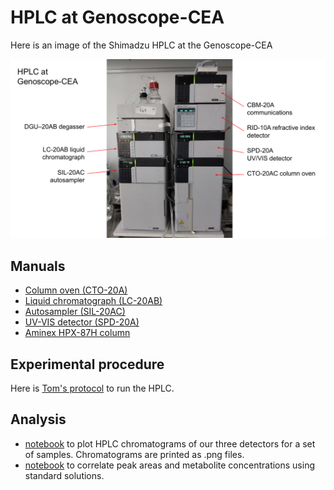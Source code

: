 # HPLC at Genoscope-CEA
Here is an image of the Shimadzu HPLC at the Genoscope-CEA 
 
![](https://github.com/actolonen/Analysis_Lab/blob/main/Metabolites/HPLC/2024.03_HPLC.png)

## Manuals
* [Column oven (CTO-20A)](https://github.com/actolonen/Analysis_Lab/blob/main/Metabolites/HPLC/Manuals/CTO-20A_IM_EN.pdf)
* [Liquid chromatograph (LC-20AB)](https://github.com/actolonen/Analysis_Lab/Metabolites/blob/main/HPLC/Manuals/LC-20AB_IM_EN.pdf)
* [Autosampler (SIL-20AC)](https://github.com/actolonen/Analysis_Lab/blob/main/Metabolites/HPLC/Manuals/SIL_20A_IM_VerA_ocr_EN.pdf)
* [UV-VIS detector (SPD-20A)](https://github.com/actolonen/Analysis_Lab/blob/main/Metabolites/HPLC/Manuals/SPD-20A20AV_IM_EN.pdf)
* [Aminex HPX-87H column](https://github.com/actolonen/Analysis_Lab/blob/main/HPLC/Metabolites/Manuals/LIT42D.PDF)

## Experimental procedure

Here is [Tom's protocol](https://github.com/actolonen/Analysis_Lab/blob/main/Metabolites/HPLC/2024.09_protocolHPLC.pdf) to run the HPLC.

## Analysis
* [notebook](https://github.com/actolonen/Analysis_Lab/blob/main/Metabolites/HPLC/Code/plot_chromatograms_HPLC.html) to plot HPLC chromatograms of our three detectors for a set of samples. Chromatograms are printed as .png files.
* [notebook](https://github.com/actolonen/Analysis_Lab/blob/main/Metabolites/HPLC/Standards/2024.08_standards_chromConverter-LabSolutions.html) to correlate peak areas and metabolite concentrations using standard solutions.
  
